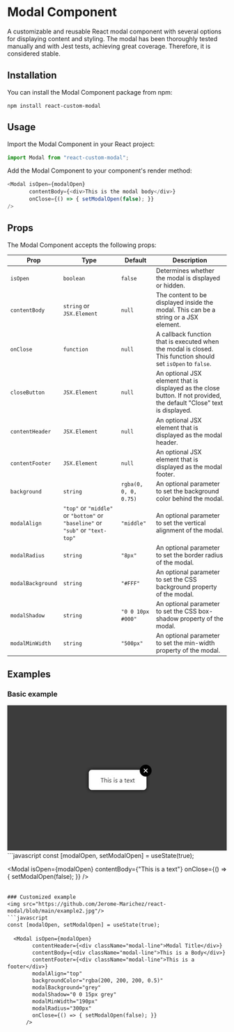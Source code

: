 

# Modal Component

A customizable and reusable React modal component with several options for displaying content and styling.
The modal has been thoroughly tested manually and with Jest tests, achieving great coverage. Therefore, it is considered stable.

## Installation

You can install the Modal Component package from npm:

```
npm install react-custom-modal
```

## Usage

Import the Modal Component in your React project:

```javascript
import Modal from "react-custom-modal";
```

Add the Modal Component to your component's render method:

```javascript
<Modal isOpen={modalOpen}
       contentBody={<div>This is the modal body</div>}
       onClose={() => { setModalOpen(false); }}
/>
```

## Props

The Modal Component accepts the following props:

| Prop               | Type                      | Default | Description                                                                                                                                |
| ------------------| -------------------------| ------- | ------------------------------------------------------------------------------------------------------------------------------------------ |
| `isOpen`           | `boolean`                 | `false` | Determines whether the modal is displayed or hidden.                                                                                      |
| `contentBody`      | `string` or `JSX.Element` | `null`  | The content to be displayed inside the modal. This can be a string or a JSX element.                                                        |
| `onClose`          | `function`                | `null`  | A callback function that is executed when the modal is closed. This function should set `isOpen` to `false`.                               |
| `closeButton`      | `JSX.Element`             | `null`  | An optional JSX element that is displayed as the close button. If not provided, the default "Close" text is displayed.                   |
| `contentHeader`    | `JSX.Element`             | `null`  | An optional JSX element that is displayed as the modal header.                                                                             |
| `contentFooter`    | `JSX.Element`             | `null`  | An optional JSX element that is displayed as the modal footer.                                                                             |
| `background`       | `string`                  | `rgba(0, 0, 0, 0.75)` | An optional parameter to set the background color behind the modal.                                                               |
| `modalAlign`       | `"top"` or `"middle"` or `"bottom"` or `"baseline"` or `"sub"` or `"text-top"` | `"middle"` | An optional parameter to set the vertical alignment of the modal.                                                                     |
| `modalRadius`      | `string`                  | `"8px"` | An optional parameter to set the border radius of the modal.                                                                             |
| `modalBackground`  | `string`                  | `"#FFF"` | An optional parameter to set the CSS background property of the modal.                                                                   |
| `modalShadow`      | `string`                  | `"0 0 10px #000"` | An optional parameter to set the CSS box-shadow property of the modal.                                                            |
| `modalMinWidth`    | `string`                  | `"500px"` | An optional parameter to set the min-width property of the modal.                                                                        |

## Examples

### Basic example
<img src="https://github.com/Jerome-Marichez/react-modal/blob/main/example1.jpg"/>
```javascript
const [modalOpen, setModalOpen] = useState(true);

<Modal isOpen={modalOpen}
       contentBody={"This is a text"}
       onClose={() => { setModalOpen(false); }}
/>
```

### Customized example
<img src="https://github.com/Jerome-Marichez/react-modal/blob/main/example2.jpg"/>
```javascript
const [modalOpen, setModalOpen] = useState(true);

  <Modal isOpen={modalOpen}
        contentHeader={<div className="modal-line">Modal Title</div>}
        contentBody={<div className="modal-line">This is a Body</div>}
        contentFooter={<div className="modal-line">This is a footer</div>}
        modalAlign="top"
        backgroundColor="rgba(200, 200, 200, 0.5)"
        modalBackground="grey"
        modalShadow="0 0 15px grey"
        modalMinWidth="190px"
        modalRadius="300px"
        onClose={() => { setModalOpen(false); }}
      />
 ```

